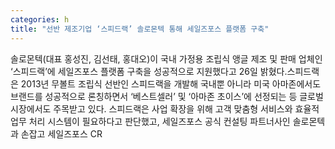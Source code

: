 ```yaml
---
categories: h
title: "선반 제조기업 ‘스피드랙’ 솔로몬텍 통해 세일즈포스 플랫폼 구축"
---
```

솔로몬텍(대표 홍성진, 김선태, 홍대오)이 국내 가정용 조립식 앵글 제조 및 판매 업체인 ‘스피드랙’에 세일즈포스 플랫폼 구축을 성공적으로 지원했다고 26일 밝혔다.스피드랙은 2013년 무볼트 조립식 선반인 스피드랙을 개발해 국내뿐 아니라 미국 아마존에서도 브랜드를 성공적으로 론칭하면서 ‘베스트셀러’ 및 ‘아마존 초이스’에 선정되는 등 글로벌 시장에서도 주목받고 있다. 스피드랙은 사업 확장을 위해 고객 맞춤형 서비스와 효율적 업무 처리 시스템이 필요하다고 판단했고, 세일즈포스 공식 컨설팅 파트너사인 솔로몬텍과 손잡고 세일즈포스 CR